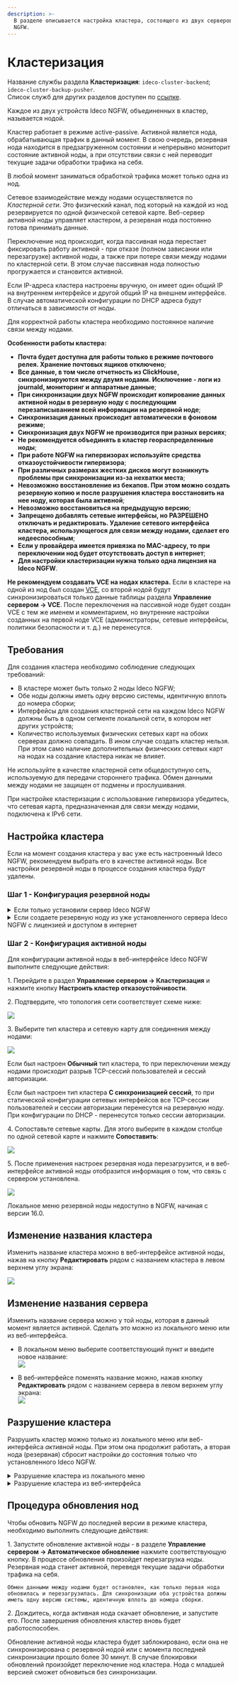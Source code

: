 ```yaml
---
description: >-
  В разделе описывается настройка кластера, состоящего из двух серверов Ideco
  NGFW.
---
```


# Кластеризация

Название службы раздела **Кластеризация**: `ideco-cluster-backend`; `ideco-cluster-backup-pusher`. \
Список служб для других разделов доступен по [ссылке](/settings/server-management/terminal.md).

Каждое из двух устройств Ideco NGFW, объединенных в кластер, называется нодой.

Кластер работает в режиме active-passive. Активной является нода, обрабатывающая трафик в данный момент. В свою очередь, резервная нода находится в предзагруженном состоянии и непрерывно мониторит состояние активной ноды, а при отсутствии связи с ней переводит текущие задачи обработки трафика на себя. 

В любой момент заниматься обработкой трафика может только одна из нод.

Сетевое взаимодействие между нодами осуществляется по *Кластерной сети*. Это физический канал, под который на каждой из нод резервируется по одной физической сетевой карте. Веб-сервер активной ноды управляет кластером, а резервная нода постоянно готова принимать данные.  

Переключение нод происходит, когда пассивная нода перестает фиксировать работу активной - при отказе (полном зависании или перезагрузке) активной ноды, а также при потере связи между нодами по кластерной сети. В этом случае пассивная нода полностью прогружается и становится активной.

Если IP-адреса кластера настроены вручную, он имеет один общий IP на внутреннем интерфейсе и другой общий IP на внешнем интерфейсе. В случае автоматической конфигурации по DHCP адреса будут отличаться в зависимости от ноды.

Для корректной работы кластера необходимо постоянное наличие связи между нодами.

**Особенности работы кластера:**

* **Почта будет доступна для работы только в режиме почтового релея. Хранение почтовых ящиков отключено**;
* **Все данные, в том числе отчетность из ClickHouse, синхронизируются между двумя нодами. Исключение - логи из journald, мониторинг и аппаратные данные**;
* **При синхронизации двух NGFW происходит копирование данных активной ноды в резервную ноду с последующим перезаписыванием всей информации на резервной ноде**;
* **Синхронизация данных происходит автоматически в фоновом режиме**;
* **Синхронизация двух NGFW не производится при разных версиях**;
* **Не рекомендуется объединять в кластер геораспределенные ноды**;
* **При работе NGFW на гипервизорах используйте средства отказоустойчивости гипервизора**;
* **При различных размерах жестких дисков могут возникнуть проблемы при синхронизации из-за нехватки места**;
* **Невозможно восстановление из бекапов. При этом можно создать резервную копию и после разрушения кластера восстановить на нее ноду, которая была активной**;
* **Невозможно восстановиться на предыдущую версию**;
* **Запрещено добавлять сетевые интерфейсы, но РАЗРЕШЕНО отключать и редактировать. Удаление сетевого интерфейса кластера, использующегося для связи между нодами, сделает его недееспособным**;
* **Если у провайдера имеется привязка по MAC-адресу, то при переключении нод будет отсутствовать доступ в интернет**;
* **Для настройки кластеризации нужна только одна лицензия на Ideco NGFW**.

**Не рекомендуем создавать VCE на нодах кластера.** Если в кластере на одной из нод был создан [VCE](/settings/server-management/vce.md), со второй нодой будут синхронизироваться только данные таблицы раздела **Управление сервером -> VCE**. После переключения на пассивной ноде будет создан VCE с тем же именем и комментарием, но внутренние настройки созданных на первой ноде VCE (администраторы, сетевые интерфейсы, политики безопасности и т. д.) не перенесутся.

## Требования

Для создания кластера необходимо соблюдение следующих требований:

* В кластере может быть только 2 ноды Ideco NGFW;
* Обе ноды должны иметь одну версию системы, идентичную вплоть до номера сборки;
* Интерфейсы для создания кластерной сети на каждом Ideco NGFW должны быть в одном сегменте локальной сети, в котором нет других устройств;
* Количество используемых физических сетевых карт на обоих серверах должно совпадать. В ином случае создать кластер нельзя. При этом само наличие дополнительных физических сетевых карт на нодах на создание кластера никак не влияет.

Не используйте в качестве кластерной сети общедоступную сеть, используемую для передачи стороннего трафика. Обмен данными между нодами не защищен от подмены и прослушивания.

При настройке кластеризации с использование гипервизора убедитесь, что сетевая карта, предназначенная для связи между нодами, подключена к IPv6 сети. 

## Настройка кластера

Если на момент создания кластера у вас уже есть настроенный Ideco NGFW, рекомендуем выбрать его в качестве активной ноды. Все настройки резервной ноды в процессе создания кластера будут удалены.

### Шаг 1 - Конфигурация резервной ноды

<details>

<summary>Если только установили сервер Ideco NGFW</summary>

1\. При входе в локальное меню резервной ноды увидите следующее сообщение:

<img src="/.gitbook/assets/clustering8.png" alt="" data-size="original">

2\. Введите **y** и нажмите **Enter**;

3\. Выберите сетевую карту:

<img src="/.gitbook/assets/clustering9.png" alt="" data-size="original">

4\. Подтвердите создание кластера, введя **y** и нажав **Enter**:

<img src="/.gitbook/assets/clustering10.png" alt="" data-size="original">

5\. NGFW предложит изменить название сервера. При положительном  ответите на вопрос _Изменить название сервера?_, появится надпись с предложением ввести новое название сервера.\
Минимальное количество символов в названии - 2.\
Максимальное количество символов в названии - 62.

<img src="/.gitbook/assets/clustering11.png" alt="" data-size="original">

После ввода нового названия нажмите **Enter** для продолжения диалога.

6\. Появится сообщение, что процесс создания кластера запущен:

<img src="/.gitbook/assets/clustering12.png" alt="" data-size="original">

Необходимо зайти в веб-интерфейс активной ноды и выполнить настройки (см. пункт _Конфигурация активной ноды_). Для этого выделяется 3600 секунд.

</details>

<details>

<summary>Если создаете резервную ноду из уже установленного сервера Ideco NGFW с лицензией и доступом в интернет</summary>

1\. Перейдите в локальное меню;

2\. Выберите пункт **Управление кластером**. Подтвердите создание кластера, введя **y** и нажав **Enter**:

![](/.gitbook/assets/clustering4.png)

Если на ноде нет свободных сетевых карт, создание кластера будет недоступно.\
Если кластер на ноде уже настроен, при выборе пункта *Управление кластером* будет доступно только его разрушение.

3\. Выберите свободную физическую сетевую карту для создания кластерной сети и подтвердите выбор:

<img src="/.gitbook/assets/clustering5.png" alt="" data-size="original">

4\. NGFW предложит изменить название сервера. При положительном ответите на вопрос _"Изменить название сервера?"_ появится надпись с предложением ввести новое название сервера.\
Минимальное количество символов в названии - 2.\
Максимальное количество символов в названии - 42.

<img src="/.gitbook/assets/clustering7.png" alt="" data-size="original">

После ввода нового названия нажмите **Enter** для продолжения диалога.

5\. Появится сообщение, что процесс создания кластера запущен.

<img src="/.gitbook/assets/clustering12.png" alt="" data-size="original">

Необходимо зайти в веб-интерфейс активной ноды и выполнить настройки (см. пункт *Конфигурация активной ноды*). Для этого выделяется 3600 секунд.

</details>

### Шаг 2 - Конфигурация активной ноды

Для конфигурации активной ноды в веб-интерфейсе Ideco NGFW выполните следующие действия:

1\. Перейдите в раздел **Управление сервером -> Кластеризация** и нажмите кнопку **Настроить кластер отказоустойчивости**.

2\. Подтвердите, что топология сети соответствует схеме ниже:

![](/.gitbook/assets/clustering16.png)

3\. Выберите тип кластера и сетевую карту для соединения между нодами:

![](/.gitbook/assets/clustering1.png)

Если был настроен **Обычный** тип кластера, то при переключении между нодами происходит разрыв TCP-сессий пользователей и сессий авторизации.

Если был настроен тип кластера **С синхронизацией сессий**, то при статической конфигурации сетевых интерфейсов все TCP-сессии пользователей и сессии авторизации перенесутся на резервную ноду. При конфигурации по DHCP - перенесутся только сессии авторизации.

4\. Сопоставьте сетевые карты. Для этого выберите в каждом столбце по одной сетевой карте и нажмите **Сопоставить**:

![](/.gitbook/assets/clustering3.png)

5\. После применения настроек резервная нода перезагрузится, и в веб-интерфейсе активной ноды отобразится информация о том, что связь с сервером установлена.

![](/.gitbook/assets/clustering17.png)

Локальное меню резервной ноды недоступно в NGFW, начиная с версии 16.0.

## Изменение названия кластера

Изменить название кластера можно в веб-интерфейсе активной ноды, нажав на кнопку **Редактировать** рядом с названием кластера в левом верхнем углу экрана:

![](/.gitbook/assets/clustering.gif)

## Изменение названия сервера

Изменить название сервера можно у той ноды, которая в данный момент является активной. Сделать это можно из локального меню или из веб-интерфейса.

* В локальном меню выберите соответствующий пункт и введите новое название:\
  ![](/.gitbook/assets/clustering14.png)

* В веб-интерфейсе поменять название можно, нажав кнопку **Редактировать** рядом с названием сервера в левом верхнем углу экрана:\
  ![](/.gitbook/assets/clustering1.gif)

## Разрушение кластера

Разрушить кластер можно только из локального меню или веб-интерфейса *активной* ноды. При этом она продолжит работать, а вторая нода (резервная) сбросит настройки до состояния только что установленного Ideco NGFW.

<details>

<summary>Разрушение кластера из локального меню</summary>

1\. Выберите пункт локального меню **Управление кластером**, введите **y** и нажмите **Enter**;

![](/.gitbook/assets/clustering13.png)

2\. Подтвердите выбор.

</details>

<details>

<summary>Разрушение кластера из веб-интерфейса</summary>

1\. Перейдите в раздел **Управление сервером -> Кластеризация** и нажмите кнопку **Разрушить кластер**.

2\. Появится окно с предупреждением:

<img src="/.gitbook/assets/clustering18.png" alt="" data-size="original">

3\. Нажмите **ОК**:

<img src="/.gitbook/assets/clustering19.png" alt="" data-size="original">

</details>

## Процедура обновления нод

Чтобы обновить NGFW до последней версии в режиме кластера, необходимо выполнить следующие действия:

1\. Запустите обновление активной ноды - в разделе **Управление сервером -> Автоматическое обновление** нажмите соответствующую кнопку. В процессе обновления произойдет перезагрузка ноды. Резервная нода станет активной, переведя текущие задачи обработки трафика на себя.

    Обмен данными между нодами будет остановлен, как только первая нода обновилась и перезагрузилась. Для синхронизации оба устройства должны иметь одну версию системы, идентичную вплоть до номера сборки.
    
2\. Дождитесь, когда активная нода скачает обновление, и запустите его. После завершения обновления кластер вновь будет работоспособен.

Обновление активной ноды кластера будет заблокировано, если она не синхронизирована с резервной нодой или с момента последней синхронизации прошло более 30 минут. В случае блокировки обновлений произойдет переключение нод кластера. Нода с младшей версией сможет обновиться без синхронизации.
